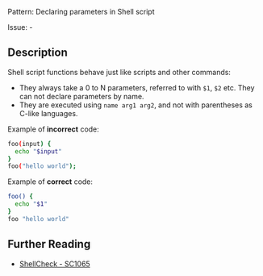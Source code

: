 Pattern: Declaring parameters in Shell script

Issue: -

## Description

Shell script functions behave just like scripts and other commands:

  - They always take a 0 to N parameters, referred to with `$1`, `$2` etc. They can not declare parameters by name.
  - They are executed using `name arg1 arg2`, and not with parentheses as C-like languages.

Example of **incorrect** code:

```sh
foo(input) {
  echo "$input"
}
foo("hello world");
```

Example of **correct** code:

```sh
foo() {
  echo "$1"
}
foo "hello world"
```

## Further Reading

* [ShellCheck - SC1065](https://github.com/koalaman/shellcheck/wiki/SC1065)
